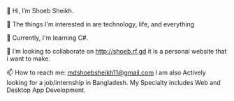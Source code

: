 👋 Hi, I’m Shoeb Sheikh.

👀 The things I'm interested in are technology, life, and everything

🌱  Currently, I'm learning C#.

💞️ I’m looking to collaborate on http://shoeb.rf.gd it is a personal website that i want to make.

📫 How to reach me: mdshoebsheikh11@gmail.com
I am also Actively looking for a job/internship in Bangladesh. My Specialty includes Web and Desktop App Development.

<!---
mdshoebsheikh/mdshoebsheikh is a ✨ special ✨ repository because its `README.md` (this file) appears on your GitHub profile.
You can click the Preview link to take a look at your changes.
--->

